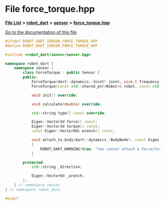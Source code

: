 

# File force\_torque.hpp

[**File List**](files.md) **>** [**robot\_dart**](dir_166284c5f0440000a6384365f2a45567.md) **>** [**sensor**](dir_d1adb19f0b40b70b30ee0daf1901679b.md) **>** [**force\_torque.hpp**](force__torque_8hpp.md)

[Go to the documentation of this file](force__torque_8hpp.md)


```C++
#ifndef ROBOT_DART_SENSOR_FORCE_TORQUE_HPP
#define ROBOT_DART_SENSOR_FORCE_TORQUE_HPP

#include <robot_dart/sensor/sensor.hpp>

namespace robot_dart {
    namespace sensor {
        class ForceTorque : public Sensor {
        public:
            ForceTorque(dart::dynamics::Joint* joint, size_t frequency = 1000, const std::string& direction = "child_to_parent");
            ForceTorque(const std::shared_ptr<Robot>& robot, const std::string& joint_name, size_t frequency = 1000, const std::string& direction = "child_to_parent") : ForceTorque(robot->joint(joint_name), frequency, direction) {}

            void init() override;

            void calculate(double) override;

            std::string type() const override;

            Eigen::Vector3d force() const;
            Eigen::Vector3d torque() const;
            const Eigen::Vector6d& wrench() const;

            void attach_to_body(dart::dynamics::BodyNode*, const Eigen::Isometry3d&) override
            {
                ROBOT_DART_WARNING(true, "You cannot attach a force/torque sensor to a body!");
            }

        protected:
            std::string _direction;

            Eigen::Vector6d _wrench;
        };
    } // namespace sensor
} // namespace robot_dart

#endif
```


